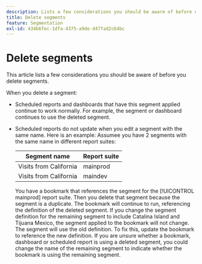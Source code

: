 ```yaml
---
description: Lists a few considerations you should be aware of before deleting segments.
title: Delete segments
feature: Segmentation
exl-id: 434b6fec-1dfa-4375-a9de-d47fad2c64bc
---
```

# Delete segments

This article lists a few considerations you should be aware of before you delete segments.

When you delete a segment:

* Scheduled reports and dashboards that have this segment applied continue to work normally. For example, the segment or dashboard continues to use the deleted segment.
* Scheduled reports do not update when you edit a segment with the same name. Here is an example: Assumee you have 2 segments with the same name in different report suites:

  | Segment name | Report suite |
  |---|---|
  | Visits from California | mainprod |
  | Visits from California | maindev |

  You have a bookmark that references the segment for the [!UICONTROL mainprod] report suite. Then you delete that segment because the segment is a duplicate. The bookmark will continue to run, referencing the definition of the deleted segment. If you change the segment definition for the remaining segment to include Catalina Island and Tijuana Mexico, the segment applied to the bookmark will not change. The segment will use the old definition. To fix this, update the bookmark to reference the new definition. If you are unsure whether a bookmark, dashboard or scheduled report is using a deleted segment, you could change the name of the remaining segment to indicate whether the bookmark is using the remaining segment.
